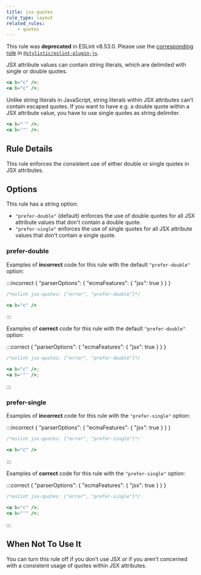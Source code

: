 ```yaml
---
title: jsx-quotes
rule_type: layout
related_rules:
    - quotes
---
```


This rule was **deprecated** in ESLint v8.53.0. Please use the [corresponding rule](https://eslint.style/rules/js/jsx-quotes) in [`@stylistic/eslint-plugin-js`](https://eslint.style/packages/js).

JSX attribute values can contain string literals, which are delimited with single or double quotes.

```jsx
<a b="c" />;
<a b="c" />;
```

Unlike string literals in JavaScript, string literals within JSX attributes can’t contain escaped quotes.
If you want to have e.g. a double quote within a JSX attribute value, you have to use single quotes as string delimiter.

```jsx
<a b="'" />;
<a b='"' />;
```

## Rule Details

This rule enforces the consistent use of either double or single quotes in JSX attributes.

## Options

This rule has a string option:

- `"prefer-double"` (default) enforces the use of double quotes for all JSX attribute values that don't contain a double quote.
- `"prefer-single"` enforces the use of single quotes for all JSX attribute values that don’t contain a single quote.

### prefer-double

Examples of **incorrect** code for this rule with the default `"prefer-double"` option:

:::incorrect { "parserOptions": { "ecmaFeatures": { "jsx": true } } }

```jsx
/*eslint jsx-quotes: ["error", "prefer-double"]*/

<a b="c" />
```

:::

Examples of **correct** code for this rule with the default `"prefer-double"` option:

:::correct { "parserOptions": { "ecmaFeatures": { "jsx": true } } }

```jsx
/*eslint jsx-quotes: ["error", "prefer-double"]*/

<a b="c" />;
<a b='"' />;
```

:::

### prefer-single

Examples of **incorrect** code for this rule with the `"prefer-single"` option:

:::incorrect { "parserOptions": { "ecmaFeatures": { "jsx": true } } }

```jsx
/*eslint jsx-quotes: ["error", "prefer-single"]*/

<a b="c" />
```

:::

Examples of **correct** code for this rule with the `"prefer-single"` option:

:::correct { "parserOptions": { "ecmaFeatures": { "jsx": true } } }

```jsx
/*eslint jsx-quotes: ["error", "prefer-single"]*/

<a b="c" />;
<a b="'" />;
```

:::

## When Not To Use It

You can turn this rule off if you don’t use JSX or if you aren’t concerned with a consistent usage of quotes within JSX attributes.
